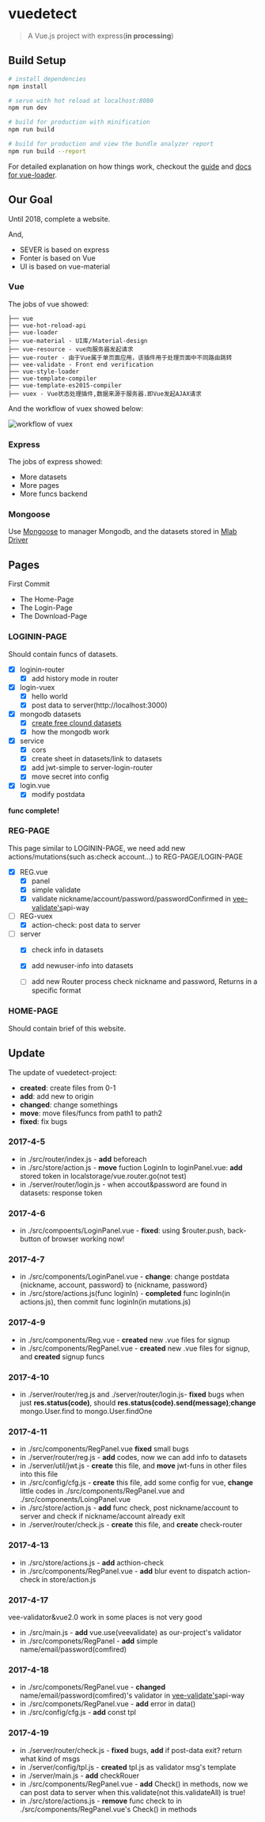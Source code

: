 # vuedetect

> A Vue.js project with express(**in processing**)

## Build Setup

``` bash
# install dependencies
npm install

# serve with hot reload at localhost:8080
npm run dev

# build for production with minification
npm run build

# build for production and view the bundle analyzer report
npm run build --report
```

For detailed explanation on how things work, checkout the [guide](http://vuejs-templates.github.io/webpack/) and [docs for vue-loader](http://vuejs.github.io/vue-loader).

## Our Goal

Until 2018, complete a website.

And,

* SEVER is based on express
* Fonter is based on Vue
* UI is based on vue-material

### Vue

The jobs of vue showed:


```
├── vue
├── vue-hot-reload-api
├── vue-loader
├── vue-material - UI库/Ｍaterial-design
├── vue-resource - vue向服务器发起请求
├── vue-router - 由于Vue属于单页面应用，该插件用于处理页面中不同路由跳转
├── vee-validate - Front end verification
├── vue-style-loader
├── vue-template-compiler
├── vue-template-es2015-compiler
├── vuex - Vue状态处理插件,数据来源于服务器.即Vue发起AJAX请求
```

And the workflow of vuex showed below:

![workflow of vuex](https://raw.githubusercontent.com/vuejs/vuex/dev/docs/en/images/vuex.png)

### Express

The jobs of express showed:

* More datasets
* More pages
* More funcs backend

### Mongoose

Use [Mongoose](http://www.nodeclass.com/api/mongoose.html) to manager Mongodb, and the datasets
stored in [Mlab Driver](www.mlab.com)


## Pages

First Commit

* The Home-Page
* The Login-Page
* The Download-Page

### LOGININ-PAGE

Should contain funcs of datasets.

* [x] loginin-router
  * [x] add history mode in router
* [x] login-vuex
  * [x] hello world
  * [x] post data to server(http://localhost:3000)
* [x] mongodb datasets
  * [x] [create free clound datasets](www.mlab.com)
  * [x] how the mongodb work
* [x] service
  * [x] cors
  * [x] create sheet in datasets/link to datasets
  * [x] add jwt-simple to server-login-router
  * [x] move secret into config
* [x] login.vue
  * [x] modify postdata
  
**func complete!**

### REG-PAGE
This page similar to LOGININ-PAGE, we need add new actions/mutations(such as:check account...) to REG-PAGE/LOGIN-PAGE

* [x] REG.vue
  * [x] panel
  * [x] simple validate
  * [x] validate nickname/account/password/passwordConfirmed in [vee-validate's](https://github.com/logaretm/vee-validate)api-way
* [ ] REG-vuex
  * [x] action-check: post data to server
* [ ] server
  * [x] check info in datasets
  * [x] add newuser-info into datasets
  * [ ] add new Router process check nickname and password, Returns in a specific format



### HOME-PAGE

Should contain brief of this website.

## Update
The update of vuedetect-project:

* **created**: create files from 0-1
* **add**: add new to origin
* **changed**: change somethings
* **move**: move files/funcs from path1 to path2
* **fixed**: fix bugs

### 2017-4-5

* in ./src/router/index.js - **add** beforeach
* in ./src/store/action.js - **move** fuction LoginIn to loginPanel.vue: **add** stored token in localstorage/vue.router.go(not test)
* in ./server/router/login.js - when accout&password are found in datasets: response token

### 2017-4-6

* in ./src/compoents/LoginPanel.vue - **fixed**: using $router.push, back-button of browser working now!

### 2017-4-7

* in ./src/components/LoginPanel.vue - **change**: change postdata {nickname, account, password} to {nickname, password}
* in ./src/store/actions.js(func loginIn) - **completed** func loginIn(in actions.js), then commit func loginIn(in mutations.js)

### 2017-4-9

* in ./src/components/Reg.vue - **created** new .vue files for signup
* in ./src/components/RegPanel.vue - **created** new .vue files for signup, and **created** signup funcs

### 2017-4-10

* in ./server/router/reg.js and ./server/router/login.js- **fixed** bugs when just **res.status(code)**, should **res.status(code).send(message)**;**change** mongo.User.find to mongo.User.findOne

### 2017-4-11

* in ./src/components/RegPanel.vue **fixed** small bugs
* in ./server/router/reg.js - **add** codes, now we can add info to datasets
* in ./server/util/jwt.js - **create** this file, and **move** jwt-funs in other files into this file
* in ./src/config/cfg.js - **create** this file, add some config for vue, **change** little codes in ./src/components/RegPanel.vue and ./src/components/LoingPanel.vue
* in ./src/store/action.js - **add** func check, post nickname/account to server and check if nickname/account already exit
* in ./server/router/check.js - **create** this file, and **create** check-router

### 2017-4-13

* in ./src/store/actions.js - **add** acthion-check
* in ./src/components/RegPanel.vue - **add** blur event to dispatch action-check in store/action.js

### 2017-4-17

vee-validator&vue2.0 work in some places is not very good

* in ./src/main.js - **add** vue.use(veevalidate) as our-project's validator
* in ./src/componets/RegPanel - **add** simple name/email/password(comfired)

### 2017-4-18

* in ./src/componets/RegPanel.vue - **changed** name/email/password(comfired)'s validator in [vee-validate's](https://github.com/logaretm/vee-validate)api-way
* in ./src/componets/RegPanel.vue - **add** error in data()
* in ./src/config/cfg.js - **add** const tpl

### 2017-4-19

* in ./server/router/check.js - **fixed** bugs, **add** if post-data exit? return what kind of msgs
* in ./server/config/tpl.js - **created** tpl.js as validator msg's template
* in ./server/main.js - **add** checkRouer
* in ./src/components/RegPanel.vue - **add** Check() in methods, now we can post data to server when this.validate(not this.validateAll) is true!
* in ./src/store/actions.js - **remove** func check to in ./src/components/RegPanel.vue's Check() in methods
